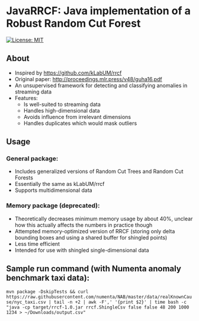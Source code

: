 # JavaRRCF: Java implementation of a Robust Random Cut Forest
[![License: MIT](https://img.shields.io/badge/License-MIT-yellow.svg)](https://opensource.org/licenses/MIT)

## About
- Inspired by https://github.com/kLabUM/rrcf
- Original paper: http://proceedings.mlr.press/v48/guha16.pdf
- An unsupervised framework for detecting and classifying anomalies in streaming data
- Features:
  - Is well-suited to streaming data
  - Handles high-dimensional data
  - Avoids influence from irrelevant dimensions
  - Handles duplicates which would mask outliers

## Usage
### General package:
 * Includes generalized versions of Random Cut Trees and Random Cut Forests
 * Essentially the same as kLabUM/rrcf
 * Supports multidimensional data

### Memory package (deprecated):
 * Theoretically decreases minimum memory usage by about 40%, unclear how this actually affects the numbers in practice though
 * Attempted memory-optimized version of RRCF (storing only delta bounding boxes and using a shared buffer for shingled points)
 * Less time efficient
 * Intended for use with shingled single-dimensional data

## Sample run command (with Numenta anomaly benchmark taxi data):
```mvn package -DskipTests && curl https://raw.githubusercontent.com/numenta/NAB/master/data/realKnownCause/nyc_taxi.csv | tail -n +2 | awk -F',' '{print $2}' | time bash -c "java -cp target/rrcf-1.0.jar rrcf.ShingleCsv false false 48 200 1000 1234 > ~/Downloads/output.csv"```
